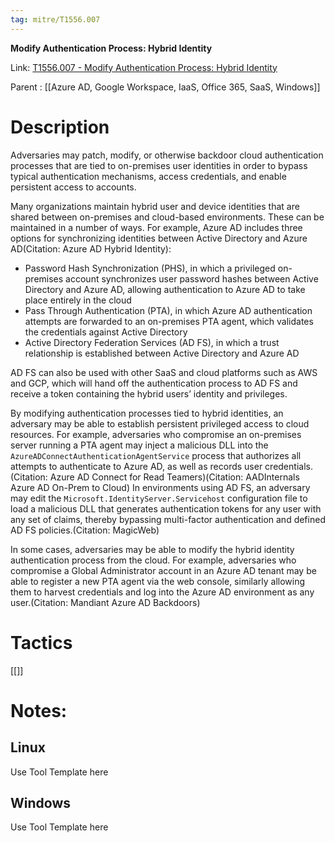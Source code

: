 ```yaml
---
tag: mitre/T1556.007
---
```


**Modify Authentication Process: Hybrid Identity**

Link: [T1556.007 - Modify Authentication Process: Hybrid Identity](https://attack.mitre.org/techniques/T1556/007)

Parent : [[Azure AD, Google Workspace, IaaS, Office 365, SaaS, Windows]]


# Description

Adversaries may patch, modify, or otherwise backdoor cloud authentication processes that are tied to on-premises user identities in order to bypass typical authentication mechanisms, access credentials, and enable persistent access to accounts.  

Many organizations maintain hybrid user and device identities that are shared between on-premises and cloud-based environments. These can be maintained in a number of ways. For example, Azure AD includes three options for synchronizing identities between Active Directory and Azure AD(Citation: Azure AD Hybrid Identity):

* Password Hash Synchronization (PHS), in which a privileged on-premises account synchronizes user password hashes between Active Directory and Azure AD, allowing authentication to Azure AD to take place entirely in the cloud 
* Pass Through Authentication (PTA), in which Azure AD authentication attempts are forwarded to an on-premises PTA agent, which validates the credentials against Active Directory 
* Active Directory Federation Services (AD FS), in which a trust relationship is established between Active Directory and Azure AD 

AD FS can also be used with other SaaS and cloud platforms such as AWS and GCP, which will hand off the authentication process to AD FS and receive a token containing the hybrid users’ identity and privileges. 

By modifying authentication processes tied to hybrid identities, an adversary may be able to establish persistent privileged access to cloud resources. For example, adversaries who compromise an on-premises server running a PTA agent may inject a malicious DLL into the `AzureADConnectAuthenticationAgentService` process that authorizes all attempts to authenticate to Azure AD, as well as records user credentials.(Citation: Azure AD Connect for Read Teamers)(Citation: AADInternals Azure AD On-Prem to Cloud) In environments using AD FS, an adversary may edit the `Microsoft.IdentityServer.Servicehost` configuration file to load a malicious DLL that generates authentication tokens for any user with any set of claims, thereby bypassing multi-factor authentication and defined AD FS policies.(Citation: MagicWeb)

In some cases, adversaries may be able to modify the hybrid identity authentication process from the cloud. For example, adversaries who compromise a Global Administrator account in an Azure AD tenant may be able to register a new PTA agent via the web console, similarly allowing them to harvest credentials and log into the Azure AD environment as any user.(Citation: Mandiant Azure AD Backdoors)

# Tactics


[[]]


# Notes:

## Linux

Use Tool Template here

## Windows

Use Tool Template here